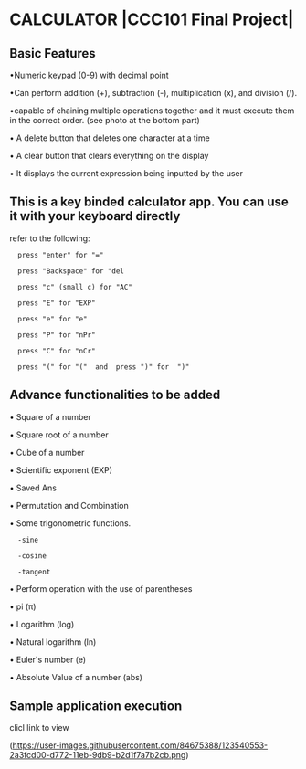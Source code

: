 # CALCULATOR |CCC101 Final Project|

## Basic Features

•Numeric keypad (0-9) with decimal point

•Can perform addition (+), subtraction (-), multiplication (x), and division (/).

•capable of chaining multiple operations together and it must execute them in the correct order. (see photo at the bottom part)
   
• A delete button that deletes one character at a time

• A clear button that clears everything on the display

• It displays the current expression being inputted by the user

## This is a key binded calculator app. You can use it with your keyboard directly

refer to the following:
   
      press "enter" for "="
      
      press "Backspace" for "del
      
      press "c" (small c) for "AC"
      
      press "E" for "EXP"
      
      press "e" for "e"
      
      press "P" for "nPr"
      
      press "C" for "nCr"
      
      press "(" for "("  and  press ")" for  ")"
   


## Advance functionalities to be added

• Square of a number

• Square root of a number

• Cube of a number

• Scientific exponent (EXP)

• Saved Ans

• Permutation and Combination

• Some trigonometric functions.

      -sine
   
      -cosine
   
      -tangent

• Perform operation with the use of parentheses

• pi (π)

• Logarithm (log)

• Natural logarithm (ln)

• Euler's number (e)

• Absolute Value of a number (abs)

## Sample application execution

clicl link to view

(https://user-images.githubusercontent.com/84675388/123540553-2a3fcd00-d772-11eb-9db9-b2d1f7a7b2cb.png)



